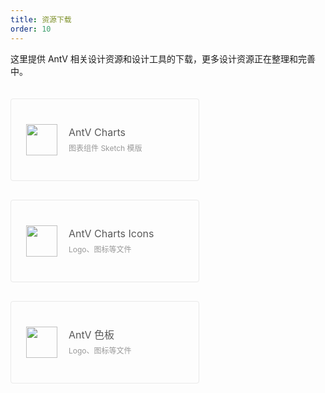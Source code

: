 ```yaml
---
title: 资源下载
order: 10
---
```


<style>
    .resource-card {
        max-width: 350px;
        width: 40%;
        min-width: 300px;
        height: 130px;
        border: 1px solid #e9e9e9;
        border-radius: 4px;
        font-size: 12px;
        color: #777;
        display: inline-block;
        margin: 20px 40px 10px 0;
        vertical-align: middle;
        -webkit-transition: all .3s ease;
        transition: all .3s ease;
        position: relative;
        overflow: hidden;
    }
    .resource-card:hover {
        box-shadow: 0 1px 2px -2px rgba(0,0,0,0.16), 0 3px 6px 0 rgba(0,0,0,0.12), 0 5px 12px 4px rgba(0,0,0,0.09);
        border-color: transparent;
    }
    .resource-card img, .resource-card .resource-content {
        display: inline-block;
        vertical-align: middle;
        position: absolute;
        top: 50%;
        -webkit-transform: translateY(-50%);
        -ms-transform: translateY(-50%);
        transform: translateY(-50%);
    }
    .resource-card img {
        width: 50px;
        margin: 0 20px 0 24px;
    }
    .resource-card .resource-content {
        margin-left: 92px;
    }
    .resource-content .title {
        display: block;
        font-size: 16px;
        color: rgba(0,0,0,.65);
        overflow: hidden;
        white-space: nowrap;
        text-overflow: ellipsis;
        line-height: 1.2;
        margin-bottom: 6px;
    }
    .resource-content .description {
        display: block;
        color: #999;
        padding-right: 8px;
    }
    @media only screen and (max-width: 480px) {
        .resource-card {
            width: 100%;
        }
    }
</style>

这里提供 AntV 相关设计资源和设计工具的下载，更多设计资源正在整理和完善中。

<div class="resource-cards">
    <a href="https://github.com/antvis/feedback/releases/download/design/AntV.Charts.sketch" class="resource-card">
        <img src="https://gw.alipayobjects.com/mdn/rms_f8c6a0/afts/img/A*xMzhQLZvDlcAAAAAAAAAAABkARQnAQ" alt="">
        <span class="resource-content">
            <span class="title">AntV Charts</span>
            <span class="description">图表组件 Sketch 模版</span>
        </span>
    </a>
    <a href="https://github.com/antvis/feedback/releases/download/design/AntV.Charts.Icons.sketch" class="resource-card">
        <img src="https://gw.alipayobjects.com/mdn/rms_f8c6a0/afts/img/A*xMzhQLZvDlcAAAAAAAAAAABkARQnAQ" alt="">
        <span class="resource-content">
            <span class="title">AntV Charts Icons</span>
            <span class="description">Logo、图标等文件</span>
        </span>
    </a>
    <a href="https://gw.alipayobjects.com/os/bmw-prod/d5f4c0a4-0ae0-4f5d-8441-e48766b5ceec.sketch" class="resource-card">
        <img src="https://gw.alipayobjects.com/mdn/rms_f8c6a0/afts/img/A*xMzhQLZvDlcAAAAAAAAAAABkARQnAQ" alt="">
        <span class="resource-content">
            <span class="title">AntV 色板</span>
            <span class="description">Logo、图标等文件</span>
        </span>
    </a>
</div>
